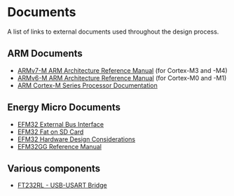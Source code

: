 Documents
=========

A list of links to external documents used throughout the design process.

ARM Documents
-------------

* <a href="http://infocenter.arm.com/help/topic/com.arm.doc.ddi0403c/index.html">ARMv7-M ARM Architecture Reference Manual</a> (for Cortex-M3 and -M4)
* <a href="http://infocenter.arm.com/help/index.jsp?topic=/com.arm.doc.ddi0419c/index.html">ARMv6-M ARM Architecture Reference Manual</a> (for Cortex-M0 and -M1)
* <a href="http://infocenter.arm.com/help/topic/com.arm.doc.set.cortexm/index.html">ARM Cortex-M Series Processor Documentation</a>

Energy Micro Documents
----------------------

* <a href="http://cdn.energymicro.com/dl/an/pdf/an0034_efm32_ebi.pdf">EFM32 External Bus Interface</a>
* <a href="http://cdn.energymicro.com/dl/an/pdf/an0030_efm32_fat_on_sd_card.pdf">EFM32 Fat on SD Card</a>
* <a href="http://cdn.energymicro.com/dl/an/pdf/an0002_efm32_hardware_design_considerations.pdf">EFM32 Hardware Design Considerations</a>
* <a href="http://cdn.energymicro.com/dl/devices/pdf/d0053_efm32gg_reference_manual.pdf">EFM32GG Reference Manual</a>

Various components
------------------
* <a href="http://www.farnell.com/datasheets/1647396.pdf">FT232RL - USB-USART Bridge</a>

